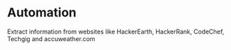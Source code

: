 # Automation
Extract information from websites like HackerEarth, HackerRank, CodeChef, Techgig and accuweather.com
